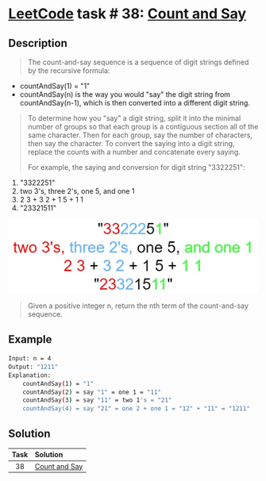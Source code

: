 # [LeetCode][leetcode] task # 38: [Count and Say][task]

Description
-----------

> The count-and-say sequence is a sequence
> of digit strings defined by the recursive formula:
* countAndSay(1) = "1"
* countAndSay(n) is the way you would "say" the digit string from countAndSay(n-1),
  which is then converted into a different digit string.
>
> To determine how you "say" a digit string,
> split it into the minimal number of groups so that each group
> is a contiguous section all of the same character.
> Then for each group, say the number of characters, then say the character.
> To convert the saying into a digit string,
> replace the counts with a number and concatenate every saying.
> 
> For example, the saying and conversion for digit string "3322251":
1. "3322251"
2. two 3's, three 2's, one 5, and one 1
3. 2 3 + 3 2 + 1 5 + 1 1
4. "23321511"

![say.png](image/say.png)

> Given a positive integer n, return the nth term of the count-and-say sequence.


Example
-------

```sh
Input: n = 4
Output: "1211"
Explanation:
    countAndSay(1) = "1"
    countAndSay(2) = say "1" = one 1 = "11"
    countAndSay(3) = say "11" = two 1's = "21"
    countAndSay(4) = say "21" = one 2 + one 1 = "12" + "11" = "1211"
```

Solution
--------

| Task | Solution                  |
|:----:|:--------------------------|
|  38  | [Count and Say][solution] |


[leetcode]: <http://leetcode.com/>
[task]: <https://leetcode.com/problems/count-and-say>
[solution]: <https://github.com/wellaxis/witalis-jkit/blob/main/module/tasks/src/main/java/com/witalis/jkit/tasks/core/task/leetcode/h1/p38/option/Practice.java>
